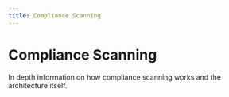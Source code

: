 ```yaml
---
title: Compliance Scanning
---
```


# Compliance Scanning

In depth information on how compliance scanning works and the architecture itself.
